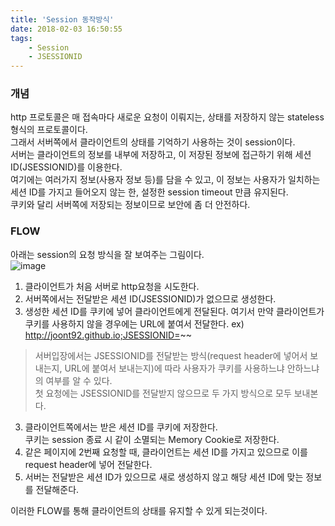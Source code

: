 ```yaml
---
title: 'Session 동작방식'
date: 2018-02-03 16:50:55
tags:
    - Session
    - JSESSIONID
---
```


### 개념
http 프로토콜은 매 접속마다 새로운 요청이 이뤄지는, 상태를 저장하지 않는 stateless 형식의 프로토콜이다.  
그래서 서버쪽에서 클라이언트의 상태를 기억하기 사용하는 것이 session이다.  
서버는 클라이언트의 정보를 내부에 저장하고, 이 저장된 정보에 접근하기 위해 세션 ID(JSESSIONID)를 이용한다.  
여기에는 여러가지 정보(사용자 정보 등)를 담을 수 있고, 이 정보는 사용자가 일치하는 세션 ID를 가지고 들어오지 않는 한, 설정한 session timeout 만큼 유지된다.  
쿠키와 달리 서버쪽에 저장되는 정보이므로 보안에 좀 더 안전하다.  

### FLOW
아래는 session의 요청 방식을 잘 보여주는 그림이다.  
![image](https://user-images.githubusercontent.com/18513953/35765190-489a7a4e-0902-11e8-9cd0-fe4e264ee831.png)  
1. 클라이언트가 처음 서버로 http요청을 시도한다.
2. 서버쪽에서는 전달받은 세션 ID(JSESSIONID)가 없으므로 생성한다.  
3. 생성한 세션 ID를 쿠키에 넣어 클라이언트에게 전달된다. 여기서 만약 클라이언트가 쿠키를 사용하지 않을 경우에는 URL에 붙여서 전달한다. ex) http://joont92.github.io;JSESSIONID=~~  
  > 서버입장에서는 JSESSIONID를 전달받는 방식(request header에 넣어서 보내는지, URL에 붙여서 보내는지)에 따라 사용자가 쿠키를 사용하느냐 안하느냐의 여부를 알 수 있다.  
  > 첫 요청에는 JSESSIONID를 전달받지 않으므로 두 가지 방식으로 모두 보내본다.
3. 클라이언트쪽에서는 받은 세션 ID를 쿠키에 저장한다.  
쿠키는 session 종료 시 같이 소멸되는 Memory Cookie로 저장한다.
4. 같은 페이지에 2번째 요청할 때, 클라이언트는 세션 ID를 가지고 있으므로 이를 request header에 넣어 전달한다.  
5. 서버는 전달받은 세션 ID가 있으므로 새로 생성하지 않고 해당 세션 ID에 맞는 정보를 전달해준다.  

이러한 FLOW를 통해 클라이언트의 상태를 유지할 수 있게 되는것이다.

<!-- more -->